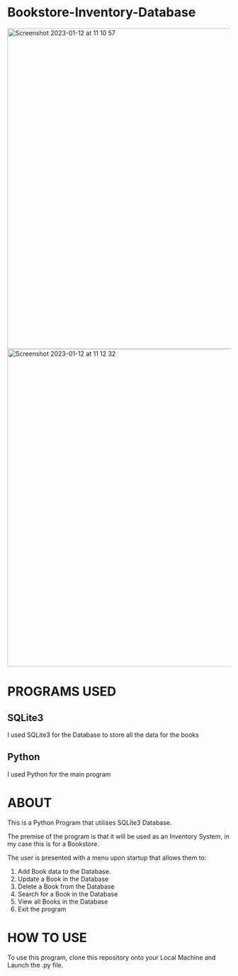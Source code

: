 # Bookstore-Inventory-Database

<img width="723" alt="Screenshot 2023-01-12 at 11 10 57" src="https://user-images.githubusercontent.com/93485223/212052227-32da4477-14eb-4aac-af72-8b0bb2f725c5.png">


<img width="716" alt="Screenshot 2023-01-12 at 11 12 32" src="https://user-images.githubusercontent.com/93485223/212052246-2993aff9-a183-4582-bff6-86c7f297fb85.png">

<h1> PROGRAMS USED </h1>
<h2>SQLite3</h2>
<p>I used SQLite3 for the Database to store all the data for the books</p>

<h2>Python</h2>
<p>I used Python for the main program</p>

<h1>ABOUT</h1>
<p>This is a Python Program that utilises SQLite3 Database.</p>

<p>The premise of the program is that it will be used as an Inventory System, in my case this is for a Bookstore.</p>

<p>The user is presented with a menu upon startup that allows them to:</p>
<ol>
<li>Add Book data to the Database.</li>
<li>Update a Book in the Database</li>
<li>Delete a Book from the Database</li>
<li>Search for a Book in the Database</li>
<li>View all Books in the Database</li>
<li>Exit the program</li>
</ol>

<h1>HOW TO USE</h1>
<p>To use this program, clone this repository onto your Local Machine and Launch the .py file.</p>
